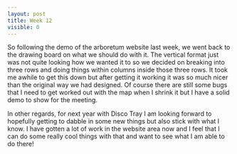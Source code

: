 ```yaml
---
layout: post
title: Week 12
visible: 0
---
```

So following the demo of the arboretum website last week, we went back to the drawing board on what we should do with it. The vertical format just was not quite looking how we wanted it to so we decided on breaking into three rows and doing things within columns inside those three rows. It took me awhile to get this down but after getting it working it was so much nicer than the original way we had designed. Of course there are still some bugs that I need to get worked out with the map when I shrink it but I have a solid demo to show for the meeting.

In other regards, for next year with Disco Tray I am looking forward to hopefully getting to dabble in some new things but also stick with what I know. I have gotten a lot of work in the website area now and I feel that I can do some really cool things with that and want to see what I am able to do there!
